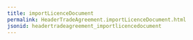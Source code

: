 ```yaml
---
title: importLicenceDocument
permalink: HeaderTradeAgreement.importLicenceDocument.html
jsonid: headertradeagreement_importlicencedocument
---
```

